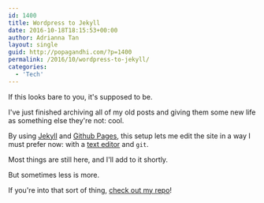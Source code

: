 ```yaml
---
id: 1400
title: Wordpress to Jekyll
date: 2016-10-18T18:15:53+00:00
author: Adrianna Tan
layout: single
guid: http://popagandhi.com/?p=1400
permalink: /2016/10/wordpress-to-jekyll/
categories:
  - 'Tech'
---
```

If this looks bare to you, it's supposed to be.

I've just finished archiving all of my old posts and giving them some new life as something else they're not: cool.

By using [Jekyll](https://jekyllrb.com) and [Github Pages](https://pages.github.com), this setup lets me edit the site in a way I must prefer now: with a [text editor](https://atom.io) and `git`.

Most things are still here, and I'll add to it shortly.

But sometimes less is more.

If you're into that sort of thing, [check out my repo](https://github.com/skinnylatte/skinnylatte.github.io)!
